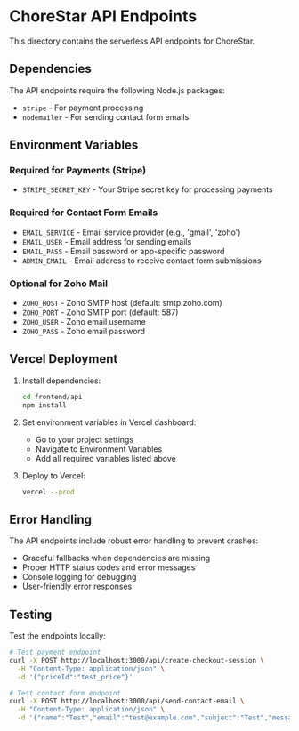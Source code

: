 # ChoreStar API Endpoints

This directory contains the serverless API endpoints for ChoreStar.

## Dependencies

The API endpoints require the following Node.js packages:
- `stripe` - For payment processing
- `nodemailer` - For sending contact form emails

## Environment Variables

### Required for Payments (Stripe)
- `STRIPE_SECRET_KEY` - Your Stripe secret key for processing payments

### Required for Contact Form Emails
- `EMAIL_SERVICE` - Email service provider (e.g., 'gmail', 'zoho')
- `EMAIL_USER` - Email address for sending emails
- `EMAIL_PASS` - Email password or app-specific password
- `ADMIN_EMAIL` - Email address to receive contact form submissions

### Optional for Zoho Mail
- `ZOHO_HOST` - Zoho SMTP host (default: smtp.zoho.com)
- `ZOHO_PORT` - Zoho SMTP port (default: 587)
- `ZOHO_USER` - Zoho email username
- `ZOHO_PASS` - Zoho email password

## Vercel Deployment

1. Install dependencies:
   ```bash
   cd frontend/api
   npm install
   ```

2. Set environment variables in Vercel dashboard:
   - Go to your project settings
   - Navigate to Environment Variables
   - Add all required variables listed above

3. Deploy to Vercel:
   ```bash
   vercel --prod
   ```

## Error Handling

The API endpoints include robust error handling to prevent crashes:
- Graceful fallbacks when dependencies are missing
- Proper HTTP status codes and error messages
- Console logging for debugging
- User-friendly error responses

## Testing

Test the endpoints locally:
```bash
# Test payment endpoint
curl -X POST http://localhost:3000/api/create-checkout-session \
  -H "Content-Type: application/json" \
  -d '{"priceId":"test_price"}'

# Test contact form endpoint
curl -X POST http://localhost:3000/api/send-contact-email \
  -H "Content-Type: application/json" \
  -d '{"name":"Test","email":"test@example.com","subject":"Test","message":"Test message"}'
```
